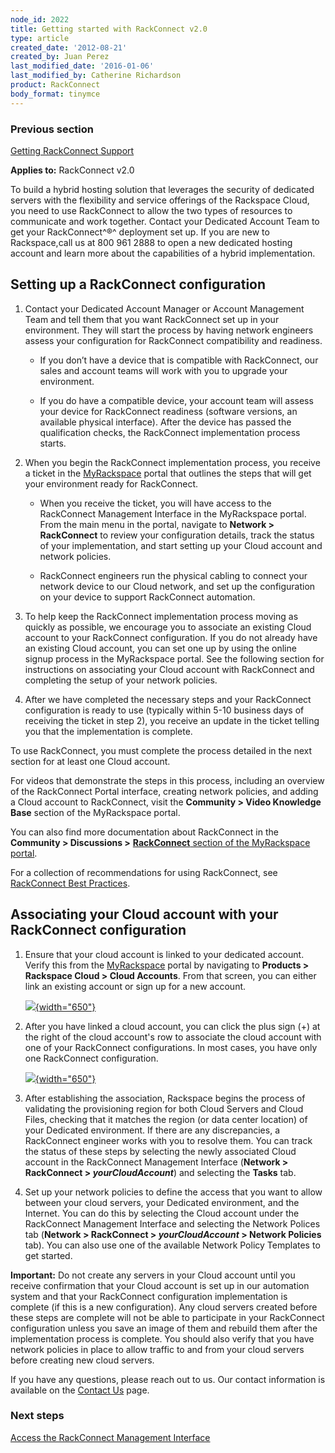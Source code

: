 ```yaml
---
node_id: 2022
title: Getting started with RackConnect v2.0
type: article
created_date: '2012-08-21'
created_by: Juan Perez
last_modified_date: '2016-01-06'
last_modified_by: Catherine Richardson
product: RackConnect
body_format: tinymce
---
```


### Previous section

[Getting RackConnect
Support](/howto/getting-rackconnect-support)

**Applies to:** RackConnect v2.0

To build a hybrid hosting solution that leverages the security of
dedicated servers with the flexibility and service offerings of the
Rackspace Cloud, you need to use RackConnect to allow the two types of
resources to communicate and work together. Contact your Dedicated
Account Team to get your RackConnect^&reg;^ deployment set up. If you are
new to Rackspace,call us at 800 961 2888 to open a new dedicated hosting
account and learn more about the capabilities of a hybrid
implementation.

Setting up a RackConnect configuration
--------------------------------------

1.  Contact your Dedicated Account Manager or Account Management Team
    and tell them that you want RackConnect set up in your environment.
    They will start the process by having network engineers assess your
    configuration for RackConnect compatibility and readiness.

    -   If you don&rsquo;t have a device that is compatible with RackConnect,
        our sales and account teams will work with you to upgrade
        your environment.

    -   If you do have a compatible device, your account team will
        assess your device for RackConnect readiness (software versions,
        an available physical interface). After the device has passed
        the qualification checks, the RackConnect implementation
        process starts.

2.  When you begin the RackConnect implementation process, you receive a
    ticket in the [MyRackspace](https://my.rackspace.com/) portal that
    outlines the steps that will get your environment ready
    for RackConnect.

    -   When you receive the ticket, you will have access to the
        RackConnect Management Interface in the MyRackspace portal. From
        the main menu in the portal, navigate to **Network &gt;
        RackConnect** to review your configuration details, track the
        status of your implementation, and start setting up your Cloud
        account and network policies.

    -   RackConnect engineers run the physical cabling to connect your
        network device to our Cloud network, and set up the
        configuration on your device to support RackConnect automation.

3.  To help keep the RackConnect implementation process moving as
    quickly as possible, we encourage you to associate an existing Cloud
    account to your RackConnect configuration. If you do not already
    have an existing Cloud account, you can set one up by using the
    online signup process in the MyRackspace portal. See the following
    section for instructions on associating your Cloud account with
    RackConnect and completing the setup of your network policies.

4.  After we have completed the necessary steps and your RackConnect
    configuration is ready to use (typically within 5-10 business days
    of receiving the ticket in step 2), you receive an update in the
    ticket telling you that the implementation is complete.

To use RackConnect, you must complete the process detailed in the next
section for at least one Cloud account.

For videos that demonstrate the steps in this process, including an
overview of the RackConnect Portal interface, creating network policies,
and adding a Cloud account to RackConnect, visit the **Community &gt;
Video Knowledge Base** section of the MyRackspace portal.

You can also find more documentation about RackConnect in the
**Community &gt; Discussions &gt;** [**RackConnect** section of the
MyRackspace portal](http://my.rackspace.com/csx/community/rackconnect).

For a collection of recommendations for using RackConnect, see
[RackConnect Best
Practices](/howto/rackconnect-v20-best-practices).

Associating your Cloud account with your RackConnect configuration
------------------------------------------------------------------

1.  Ensure that your cloud account is linked to your dedicated account.
    Verify this from the
    [MyRackspace](https://my.rackspace.com/portal/cloudAccount/list)
    portal by navigating to **Products &gt; Rackspace Cloud &gt; Cloud
    Accounts**. From that screen, you can either link an existing
    account or sign up for a new account.

    [![](https://8026b2e3760e2433679c-fffceaebb8c6ee053c935e8915a3fbe7.ssl.cf2.rackcdn.com/field/image/MyRack_Link_Cloud_Account.png){width="650"}](https://8026b2e3760e2433679c-fffceaebb8c6ee053c935e8915a3fbe7.ssl.cf2.rackcdn.com/field/image/MyRack_Link_Cloud_Account.png)

2.  After you have linked a cloud account, you can click the plus
    sign (+) at the right of the cloud account's row to associate the
    cloud account with one of your RackConnect configurations. In most
    cases, you have only one RackConnect configuration.

    [![](https://8026b2e3760e2433679c-fffceaebb8c6ee053c935e8915a3fbe7.ssl.cf2.rackcdn.com/field/image/MyRack_Associate_with_RC.png){width="650"}](https://8026b2e3760e2433679c-fffceaebb8c6ee053c935e8915a3fbe7.ssl.cf2.rackcdn.com/field/image/MyRack_Associate_with_RC.png)

3.  After establishing the association, Rackspace begins the process of
    validating the provisioning region for both Cloud Servers and Cloud
    Files, checking that it matches the region (or data center location)
    of your Dedicated environment. If there are any discrepancies, a
    RackConnect engineer works with you to resolve them. You can track
    the status of these steps by selecting the newly associated Cloud
    account in the RackConnect Management Interface (**Network &gt;
    RackConnect &gt; *yourCloudAccount***) and selecting the
    **Tasks** tab.

4.  Set up your network policies to define the access that you want to
    allow between your cloud servers, your Dedicated environment, and
    the Internet. You can do this by selecting the Cloud account under
    the RackConnect Management Interface and selecting the Network
    Polices tab (**Network &gt; RackConnect &gt; *yourCloudAccount* &gt;
    Network Policies** tab). You can also use one of the available
    Network Policy Templates to get started.

**Important:** Do not create any servers in your Cloud account until you
receive confirmation that your Cloud account is set up in our automation
system and that your RackConnect configuration implementation is
complete (if this is a new configuration). Any cloud servers created
before these steps are complete will not be able to participate in your
RackConnect configuration unless you save an image of them and rebuild
them after the implementation process is complete. You should also
verify that you have network policies in place to allow traffic to and
from your cloud servers before creating new cloud servers.

If you have any questions, please reach out to us. Our contact
information is available on the [Contact
Us](/howto/support) page.

### Next steps

[Access the RackConnect Management
Interface](/howto/access-the-rackconnect-management-interface)

